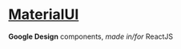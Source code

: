 # [MaterialUI](https://mui.com/material-ui/getting-started/)

**Google Design** components, _made in/for_ ReactJS  